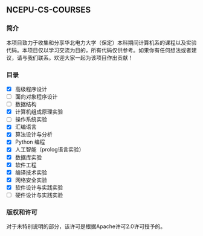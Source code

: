 ## NCEPU-CS-COURSES

### 简介

本项目致力于收集和分享华北电力大学（保定）本科期间计算机系的课程以及实验代码。本项目仅以学习交流为目的，所有代码仅供参考。如果你有任何想法或者建议，请与我们联系。欢迎大家一起为该项目作出贡献！

### 目录

- [x] 高级程序设计
- [ ] 面向对象程序设计
- [ ] 数据结构
- [x] 计算机组成原理实验
- [ ] 操作系统实验
- [x] 汇编语言
- [x] 算法设计与分析
- [x] Python 编程
- [x] 人工智能（prolog语言实验）
- [x] 数据库实验
- [x] 软件工程
- [x] 编译技术实验
- [x] 网络安全实验
- [x] 软件设计与实践实验
- [ ] 硬件设计与实践实验

### 版权和许可

对于未特别说明的部分，该许可是根据Apache许可2.0许可授予的。